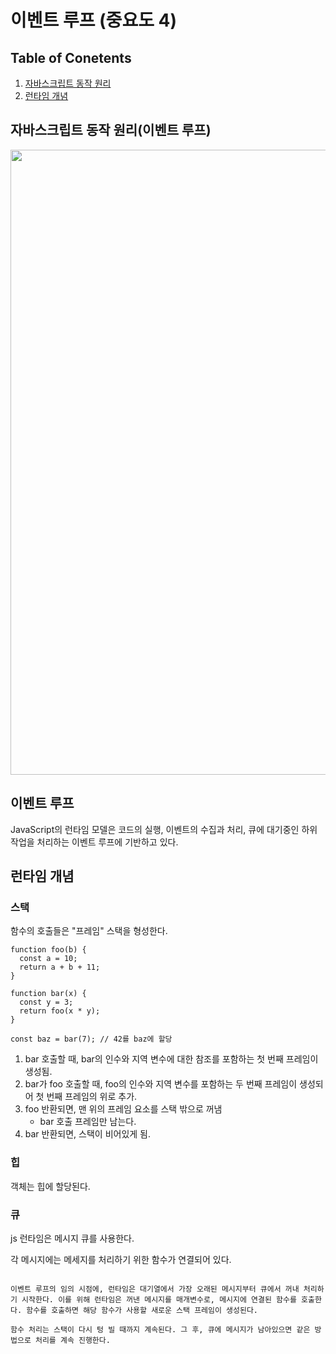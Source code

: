 # 이벤트 루프 (중요도 4)

## Table of Conetents

1. [자바스크립트 동작 원리](#자바스크립트-동작-원리이벤트-루프)
2. [런타임 개념](#런타임-개념)

## 자바스크립트 동작 원리(이벤트 루프)

<img width = "1000" src = "https://github.com/Esoolgnah/Frontend-Interview-Questions/raw/main/Images/important-4/javascript-eventloop.gif">

## 이벤트 루프

JavaScript의 런타임 모델은 코드의 실행, 이벤트의 수집과 처리, 큐에 대기중인 하위 작업을 처리하는 이벤트 루프에 기반하고 있다.

## 런타임 개념

### 스택

함수의 호출들은 "프레임" 스택을 형성한다.

```
function foo(b) {
  const a = 10;
  return a + b + 11;
}

function bar(x) {
  const y = 3;
  return foo(x * y);
}

const baz = bar(7); // 42를 baz에 할당

```

1. bar 호출할 때, bar의 인수와 지역 변수에 대한 참조를 포함하는 첫 번째 프레임이 생성됨.
2. bar가 foo 호출할 때, foo의 인수와 지역 변수를 포함하는 두 번째 프레임이 생성되어 첫 번째 프레임의 위로 추가.
3. foo 반환되면, 맨 위의 프레임 요소를 스택 밖으로 꺼냄
   - bar 호출 프레임만 남는다.
4. bar 반환되면, 스택이 비어있게 됨.

### 힙

객체는 힙에 할당된다.

### 큐

js 런타임은 메시지 큐를 사용한다.

각 메시지에는 메세지를 처리하기 위한 함수가 연결되어 있다.

```

이벤트 루프의 임의 시점에, 런타임은 대기열에서 가장 오래된 메시지부터 큐에서 꺼내 처리하기 시작한다. 이를 위해 런타임은 꺼낸 메시지를 매개변수로, 메시지에 연결된 함수를 호출한다. 함수를 호출하면 해당 함수가 사용할 새로운 스택 프레임이 생성된다.

함수 처리는 스택이 다시 텅 빌 때까지 계속된다. 그 후, 큐에 메시지가 남아있으면 같은 방법으로 처리를 계속 진행한다.

```
